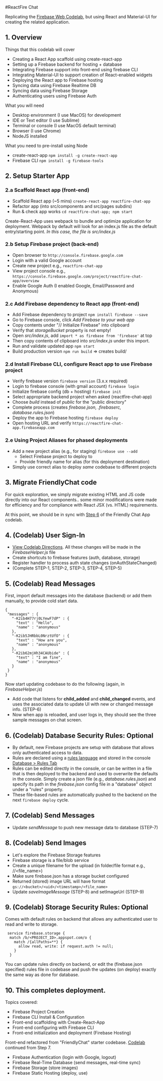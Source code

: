 #ReactFire Chat

Replicating the [Firebase Web Codelab](https://codelabs.developers.google.com/codelabs/firebase-web/index.html?index=..%2F..%2Findex#1), but using React and Material-UI for creating the related application.

## 1. Overview

Things that this codelab will cover

 * Creating a React App scaffold using create-react-app
 * Setting up a Firebase backend for hosting + database
 * Integrating Firebase support into front-end using firebase CLI
 * Integrating Material-UI to support creation of React-enabled widgets
 * Deploying the React app to Firebase hosting
 * Syncing data using Firebase Realtime DB
 * Syncing data using Firebase Storage
 * Authenticating users using Firebase Auth

What you will need

 * Desktop environment (I use MacOS) for development
 * IDE or Text editor (I use Sublime)
 * Terminal or console (I use MacOS default terminal)
 * Browser (I use Chrome)
 * NodeJS installed

What you need to pre-install using Node

 * create-react-app ```npm install -g create-react-app```
 * Firebase CLI ```npm install -g firebase-tools```


## 2. Setup Starter App

### 2.a Scaffold React app (front-end)

 * Scaffold React app (~5 mins) ```create-react-app reactfire-chat-app```
 * Refactor app (into src/components and src/pages subdirs)
 * Run & check app works ```cd reactfire-chat-app; npm start```

Create-React-App uses webpack to bundle and optimize application for deployment. Webpack by default will look for an index.js file as the default entry/starting point. _In this case, the file is src/index.js_

### 2.b Setup Firebase project (back-end)

  * Open browser to ```http://console.firebase.google.com```
  * Login with a valid Google account
  * Create new project e.g., ```reactfire-chat-app```
  * View project console e.g., ```https://console.firebase.google.com/project/reactfire-chat-app/overview```
  * Enable Google Auth (I enabled Google, Email/Password and Anonymous)

### 2.c Add Firebase dependency to React app (front-end)

 * Add Firebase dependency to project ```npm install firebase --save```
 * Go to Firebase console, click _Add Firebase to your web app_
 * Copy contents under "// Initialize Firebase" into clipboard
 * Verify that _storageBucket_ property is not empty!
 * Open _src/index.js_, add ```import * as firebase from 'firebase'``` at top
 * Then copy contents of clipboard into _src/index.js_ under this import.
 * Run and validate updated app ```npm start```
 * Build production version ```npm run build``` => creates build/

### 2.d Install Firebase CLI, configure React app to use Firebase project

 * Verify firebase version ```firebase version``` (3.x.x required)
 * Login to firebase console (with gmail account) ```firebase login```
 * Initialize firebase config (db + hosting) ```firebase init```
 * Select appropriate backend project when asked (reactfire-chat-app)
 * Choose _build_ instead of _public_ for the "public directory"
 * Complete process (creates _firebase.json, .firebaserc, database.rules.json_)
 * Deploy the app to Firebase hosting ```firebase deploy ```
 * Open hosting URL and verify ```https://reactfire-chat-app.firebaseapp.com```

### 2.e Using Project Aliases for phased deployments

  * Add a new project alias (e.g., for staging) ```firebase use --add```
      - Select Firebase project to deploy to
      - Provide friendly name for alias (for this deployment destination)
  * Simply use correct alias to deploy _same_ codebase to different projects

## 3. Migrate FriendlyChat code

For quick exploration, we simply migrate existing HTML and JS code directly into our React components.. some minor modifications were made for efficiency and for compliance with React JSX (vs. HTML) requirements.

At this point, we should be in sync with [Step 6](https://codelabs.developers.google.com/codelabs/firebase-web/index.html?index=..%2F..%2Findex#5) of the Friendly Chat App codelab.

## 4. (Codelab) User Sign-In

 * [View Codelab Directions](https://codelabs.developers.google.com/codelabs/firebase-web/index.html?index=..%2F..%2Findex#6). All these changes will be made in the _FirebaseHelper.js_ file
 * Create shortcuts to firebase features (auth, database, storage)
 * Register handler to process auth state changes (onAuthStateChanged)
 * (Complete STEP-1, STEP-2, STEP-3, STEP-4, STEP-5)

## 5. (Codelab) Read Messages

 First, import default messages into the database (backend) or add them manually, to provide cold start data.
 ```
 {
  "messages" : {
    "-K2ib4H77rj0LYewF7dP" : {
      "text" : "Hello",
      "name" : "anonymous"
    },
    "-K2ib5JHRbbL0NrztUfO" : {
      "text" : "How are you",
      "name" : "anonymous"
    },
    "-K2ib62mjHh34CAUbide" : {
      "text" : "I am fine",
      "name" : "anonymous"
    }
  }
}
 ```

Now start updating codebase to do the following (again, in _FirebaseHelper.js_)

 * Add code that listens for **child_added** and **child_changed** events, and uses the associated data to update UI with new or changed message info. (STEP-6)
 * Now when app is reloaded, and user logs in, they should see the three sample messages on chat screen.


## 6. (Codelab) Database Security Rules: Optional

 * By default, new Firebase projects are setup with database that allows only authenticated access to data.
 * Rules are declared using a [rules language](https://firebase.google.com/docs/database/security/) and stored in the console [Database > Rules Tab](https://console.firebase.google.com/project/reactfire-chat-app/database/rules)
 * Rules can be edited directly in the console, or can be written in a file that is then deployed to the backend and used to overwrite the defaults in the console. Simply create a json file (e.g., _database.rules.json_) and specify its path in the _firebase.json_ config file in a "database" object under a "rules" property.
 * These file-based rules are automatically pushed to the backend on the next ```firebase deploy``` cycle.


## 7. (Codelab) Send Messages

* Update _sendMessage_ to push new message data to database (STEP-7)

## 8. (Codelab) Send Images

* Let's explore the Firebase Storage features
* Firebase storage is a file/blob service
* Create a unique filename for the upload (in folder/file format e.g., <uid>/<timestamp>/<file_name>)
* Make sure firebase.json has a storage bucket configured
* Returned (stored) image URL will have format ```gs://<bucket>/<uid>/<timestamp>/<file_name>```
* Update _saveImageMessage_ (STEP-8) and setImageUrl (STEP-9)


## 9. (Codelab) Storage Security Rules: Optional

 Comes with default rules on backend that allows any authenticated user to read and write to storage.

```
 service firebase.storage {
  match /b/<PROJECT_ID>.appspot.com/o {
    match /{allPaths=**} {
      allow read, write: if request.auth != null;
    }
  }
```

You can update rules directly on backend, or edit the (firebase.json specified) rules file in codebase and push the updates (on deploy) exactly the same way as done for database.


## 10. This completes deployment.

Topics covered:

 * Firebase Project Creation
 * Firebase CLI Install & Configuration
 * Front-end scaffolding with Create-React-App
 * Front-end configuring with Firebase CLI
 * Front-end initialization and deployment (Firebase Hosting)

 Front-end refactored from "FriendlyChat" starter codebase. [Codelab](https://codelabs.developers.google.com/codelabs/firebase-web/index.html) continued from Step 7.

 * Firebase Authentication (login with Google, logout)
 * Firebase Real-Time Database (send messages, real-time sync)
 * Firebase Storage (store images)
 * Firebase Static Hosting (deploy, use)
